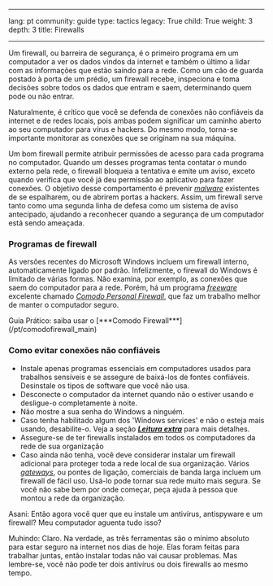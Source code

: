 

---

lang: pt
community: guide
type: tactics
legacy: True
child: True
weight: 3
depth: 3
title: Firewalls

---

Um firewall, ou barreira de segurança, é o primeiro programa em um computador a ver os dados vindos da internet e também o último a lidar com as informações que estão saindo para a rede. Como um cão de guarda postado à porta de um prédio, um firewall recebe, inspeciona e toma decisões sobre todos os dados que entram e saem, determinando quem pode ou não entrar.

Naturalmente, é crítico que você se defenda de conexões não confiáveis da internet e de redes locais, pois ambas podem significar um caminho aberto ao seu computador para vírus e hackers. Do mesmo modo, torna-se importante monitorar as conexões que se originam na sua máquina.

Um bom firewall permite atribuir permissões de acesso para cada programa no computador. Quando um desses programas tenta contatar o mundo externo pela rede, o firewall bloqueia a tentativa e emite um aviso, exceto quando verifica que você já deu permissão ao aplicativo para fazer conexões. O objetivo desse comportamento é prevenir [*malware*](/pt/glossary#Malware) existentes de se espalharem, ou de abrirem portas a hackers. Assim, um firewall serve tanto como uma segunda linha de defesa como um sistema de aviso antecipado, ajudando a reconhecer quando a segurança de um computador está sendo ameaçada. 



### Programas de firewall ###


As versões recentes do Microsoft Windows incluem um firewall interno, automaticamente ligado por padrão. Infelizmente, o firewall do Windows é limitado de várias formas. Não examina, por exemplo, as conexões que saem do computador para a rede. Porém, há um programa [*freeware*](/pt/glossary#Freeware) excelente chamado [*Comodo Personal Firewall*](/pt/glossary#Comodo_Firewall), que faz um trabalho melhor de manter o computador seguro.

<div class=getstarted markdown=1>
Guia Prático: saiba usar o [***Comodo Firewall***](/pt/comodofirewall_main)
</div>



### Como evitar conexões não confiáveis ###
- Instale apenas programas essenciais em computadores usados para trabalhos sensíveis e se assegure de baixá-los de fontes confiáveis. Desinstale os tipos de software que você não usa. 
- Desconecte o computador da internet quando não o estiver usando e desligue-o completamente à noite. 
- Não mostre a sua senha do Windows a ninguém.
- Caso tenha habilitado algum dos 'Windows services' e não o esteja mais usando, desabilite-o. Veja a seção [***Leitura extra***](/pt/chapter_1_5) para mais detalhes.
- Assegure-se de ter firewalls instalados em todos os computadores da rede de sua organização
- Caso ainda não tenha, você deve considerar instalar um firewall adicional para proteger toda a rede local de sua organização. Vários [*gateways*](/pt/glossary#Router), ou pontes de ligação, comerciais de banda larga incluem um firewall de fácil uso. Usá-lo pode tornar sua rede muito mais segura. Se você não sabe bem por onde começar, peça ajuda à pessoa que montou a rede da organização.




<div class=background markdown=1>
Asani: Então agora você quer que eu instale um antivírus, antispyware e um firewall? Meu computador aguenta tudo isso?

Muhindo: Claro. Na verdade, as três ferramentas são o mínimo absoluto para estar seguro na internet nos dias de hoje. Elas foram feitas para trabalhar juntas, então instalar todas não vai causar problemas. Mas lembre-se, você não pode ter dois antivírus ou dois firewalls ao mesmo tempo.
</div>

